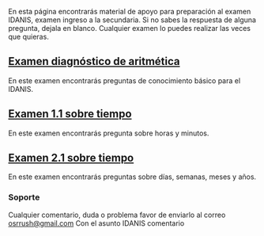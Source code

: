 En esta página encontrarás material de apoyo para preparación al examen IDANIS, examen ingreso a la secundaria.
Si no sabes la respuesta de alguna pregunta, dejala en blanco. Cualquier examen lo puedes realizar las veces que quieras.

## [Examen diagnóstico de aritmética](https://forms.gle/2E4gAtfhxvaG8ZgU8)
En este examen encontrarás preguntas de conocimiento básico para el IDANIS.

## [Examen 1.1 sobre tiempo](https://forms.gle/8u4guTvxxvCHUdU28)
En este examen encontrarás pregunta sobre horas y minutos.

## [Examen 2.1 sobre tiempo](https://forms.gle/vjpmEUnewNR9kgjB9)
En este examen encontrarás preguntas sobre días, semanas, meses y años.

### Soporte
Cualquier comentario, duda o problema favor de enviarlo al correo osrrush@gmail.com
Con el asunto IDANIS comentario
